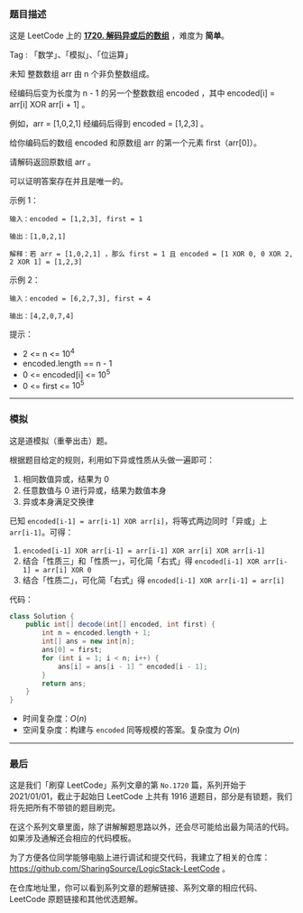 ### 题目描述

这是 LeetCode 上的 **[1720. 解码异或后的数组](https://leetcode-cn.com/problems/decode-xored-array/solution/gong-shui-san-xie-li-yong-yi-huo-xing-zh-p1bi/)** ，难度为 **简单**。

Tag : 「数学」、「模拟」、「位运算」




未知 整数数组 arr 由 n 个非负整数组成。

经编码后变为长度为 n - 1 的另一个整数数组 encoded ，其中 encoded[i] = arr[i] XOR arr[i + 1] 。

例如，arr = [1,0,2,1] 经编码后得到 encoded = [1,2,3] 。

给你编码后的数组 encoded 和原数组 arr 的第一个元素 first（arr[0]）。

请解码返回原数组 arr 。

可以证明答案存在并且是唯一的。




示例 1：
```
输入：encoded = [1,2,3], first = 1

输出：[1,0,2,1]

解释：若 arr = [1,0,2,1] ，那么 first = 1 且 encoded = [1 XOR 0, 0 XOR 2, 2 XOR 1] = [1,2,3]
```
示例 2：
```
输入：encoded = [6,2,7,3], first = 4

输出：[4,2,0,7,4]
```

提示：
* 2 <= n <= $10^4$
* encoded.length == n - 1
* 0 <= encoded[i] <= $10^5$
* 0 <= first <= $10^5$

---

### 模拟

这是道模拟（重拳出击）题。

根据题目给定的规则，利用如下异或性质从头做一遍即可：

1. 相同数值异或，结果为 $0$
2. 任意数值与 $0$ 进行异或，结果为数值本身
3. 异或本身满足交换律

已知 `encoded[i-1] = arr[i-1] XOR arr[i]`，将等式两边同时「异或」上 `arr[i-1]`。可得：

1. `encoded[i-1] XOR arr[i-1] = arr[i-1] XOR arr[i] XOR arr[i-1]`
2. 结合「性质三」和「性质一」，可化简「右式」得 `encoded[i-1] XOR arr[i-1] = arr[i] XOR 0`
3. 结合「性质二」，可化简「右式」得 `encoded[i-1] XOR arr[i-1] = arr[i]`

代码：
```java
class Solution {
    public int[] decode(int[] encoded, int first) {
        int n = encoded.length + 1;
        int[] ans = new int[n];
        ans[0] = first;
        for (int i = 1; i < n; i++) {
            ans[i] = ans[i - 1] ^ encoded[i - 1];
        }
        return ans;
    }
}
```
* 时间复杂度：$O(n)$
* 空间复杂度：构建与 `encoded` 同等规模的答案。复杂度为 $O(n)$

---

### 最后

这是我们「刷穿 LeetCode」系列文章的第 `No.1720` 篇，系列开始于 2021/01/01，截止于起始日 LeetCode 上共有 1916 道题目，部分是有锁题，我们将先把所有不带锁的题目刷完。

在这个系列文章里面，除了讲解解题思路以外，还会尽可能给出最为简洁的代码。如果涉及通解还会相应的代码模板。

为了方便各位同学能够电脑上进行调试和提交代码，我建立了相关的仓库：https://github.com/SharingSource/LogicStack-LeetCode 。

在仓库地址里，你可以看到系列文章的题解链接、系列文章的相应代码、LeetCode 原题链接和其他优选题解。

